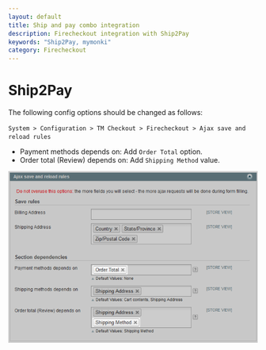```yaml
---
layout: default
title: Ship and pay combo integration
description: Firecheckout integration with Ship2Pay
keywords: "Ship2Pay, mymonki"
category: Firecheckout
---
```


# Ship2Pay

The following config options should be changed as follows:

`System > Configuration > TM Checkout > Firecheckout > Ajax save and reload rules`

- Payment methods depends on: Add `Order Total` option.
- Order total (Review) depends on: Add `Shipping Method` value.

![Ship2Pay integration settings](/images/firecheckout/integration/mymonky-ship2pay/configuration.png)
